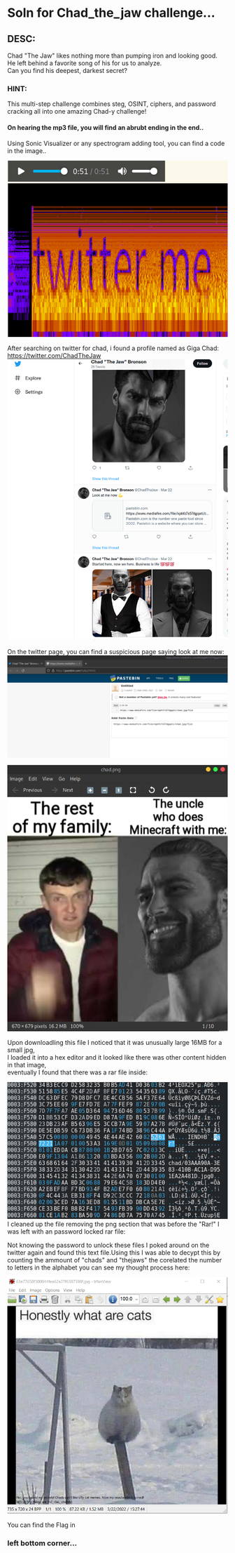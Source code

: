 # Soln for Chad_the_jaw challenge...

## DESC: 
Chad "The Jaw" likes nothing more than pumping iron and looking good.  
He left behind a favorite song of his for us to analyze.  
Can you find his deepest, darkest secret?

### HINT:
This multi-step challenge combines steg, OSINT, ciphers, and password cracking all into one amazing Chad-y challenge!  

#### On hearing the mp3 file, you will find an abrubt ending in the end..  
Using Sonic Visualizer or any spectrogram adding tool, you can find a code in the image..  

![ckc](https://github.com/ckc1404/CTF_writeups/blob/main/BYU%20CTF/Chad_the_jaw/170844536-23f69f75-fdfc-4b7f-8601-6c190f0cdf3c.png)

After searching on twitter for chad, i found a profile named as Giga Chad:  https://twitter.com/ChadTheJaw    
![ckc](https://github.com/ckc1404/CTF_writeups/blob/main/BYU%20CTF/Chad_the_jaw/170845800-8ed4ebbe-5cf8-405a-8c2f-653e8f0442fb.png)  


On the twitter page, you can find a suspicious page saying look at me now:  
![ckc](https://github.com/ckc1404/CTF_writeups/blob/main/BYU%20CTF/Chad_the_jaw/170844566-fb8d40d2-780d-413e-9f3e-922996528230.png)    

![ckc](https://github.com/ckc1404/CTF_writeups/blob/main/BYU%20CTF/Chad_the_jaw/170845774-961dadae-2d5b-4834-866f-35d9d67c8d0b.png)  

Upon downloadling this file I noticed that it was unusually large 16MB for a small jpg,  
I loaded it into a hex editor and it looked like there was other content hidden in that image,  
eventually I found that there was a rar file inside:  

![ckc](https://github.com/ckc1404/CTF_writeups/blob/main/BYU%20CTF/Chad_the_jaw/170844653-d58d7051-7889-47b7-b8bc-c99652b27285.png)  
I cleaned up the file removing the png section that was before the "Rar!" I was left with an password locked rar file:  

Not knowing the password to unlock these files I poked around on the twitter again and found this text file.Using this I was able to decypt this by counting the ammount of "chads" and "thejaws" the corelated the number to letters in the alphabet you can see my thought process here:  

![ckc](https://github.com/ckc1404/CTF_writeups/blob/main/BYU%20CTF/Chad_the_jaw/170875008-af66fe05-f0d0-4524-b7d9-c682d06ac6d9.png)  

You can find the Flag in 
### left bottom corner...
